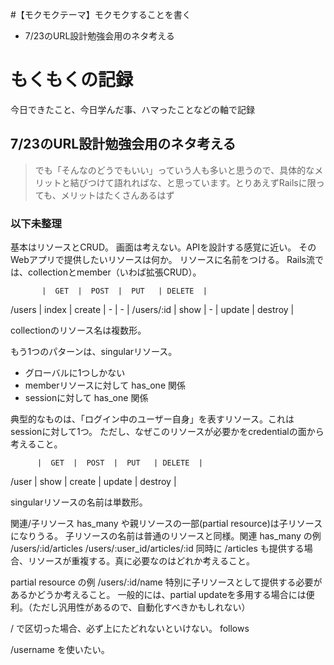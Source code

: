 #【モクモクテーマ】モクモクすることを書く
* 7/23のURL設計勉強会用のネタ考える

# もくもくの記録
今日できたこと、今日学んだ事、ハマったことなどの軸で記録

## 7/23のURL設計勉強会用のネタ考える

> でも「そんなのどうでもいい」っていう人も多いと思うので、具体的なメリットと結びつけて語れればな、と思っています。とりあえずRailsに限っても、メリットはたくさんあるはず

### 以下未整理

基本はリソースとCRUD。
画面は考えない。APIを設計する感覚に近い。
そのWebアプリで提供したいリソースは何か。
リソースに名前をつける。
Rails流では、collectionとmember（いわば拡張CRUD）。

           |  GET  |  POST  |  PUT   | DELETE  |
/users     | index | create |   -    |    -    |
/users/:id | show  |   -    | update | destroy |

collectionのリソース名は複数形。

もう1つのパターンは、singularリソース。

* グローバルに1つしかない
* memberリソースに対して has_one 関係
* sessionに対して has_one 関係

典型的なものは、「ログイン中のユーザー自身」を表すリソース。これはsessionに対して1つ。
ただし、なぜこのリソースが必要かをcredentialの面から考えること。

          |  GET  |  POST  |  PUT   | DELETE  |
/user     | show  | create | update | destroy |

singularリソースの名前は単数形。

関連/子リソース
has_many や親リソースの一部(partial resource)は子リソースになりうる。
子リソースの名前は普通のリソースと同様。関連 has_many の例
/users/:id/articles
/users/:user_id/articles/:id
同時に /articles も提供する場合、リソースが重複する。真に必要なのはどれか考えること。

partial resource の例
/users/:id/name
特別に子リソースとして提供する必要があるかどうか考えること。
一般的には、partial updateを多用する場合には便利。（ただし汎用性があるので、自動化すべきかもしれない）


/ で区切った場合、必ず上にたどれないといけない。
follows


/username を使いたい。

